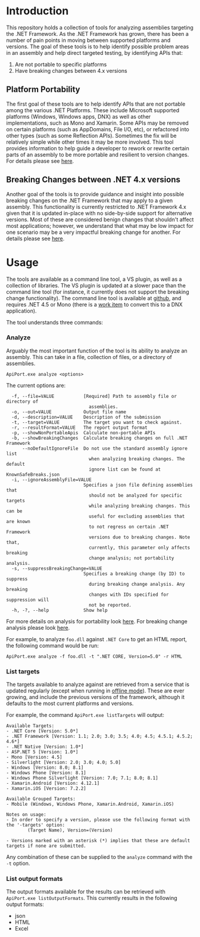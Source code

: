 # Introduction

This repository holds a collection of tools for analyzing assemblies targeting the .NET Framework. As the .NET Framework 
has grown, there has been a number of pain points in moving between supported platforms and versions.  The goal of these 
tools is to help identify possible problem areas in an assembly and help direct targeted testing, by identifying APIs that:

1. Are not portable to specific platforms
2. Have breaking changes between 4.x versions

## Platform Portability

The first goal of these tools are to help identify APIs that are not portable among the various .NET Platforms. These 
include Microsoft supported platforms (Windows, Windows apps, DNX) as well as other implementations, such as Mono and 
Xamarin.  Some APIs may be removed on certain platforms (such as AppDomains, File I/O, etc), or refactored into other
types (such as some Reflection APIs). Sometimes the fix will be relatively simple while other times it may be more involved. 
This tool provides information to help guide a developer to rework or rewrite certain parts of an assembly to be more portable
 and resilient to version changes. For details please see [here](PlatformPortability.md).

## Breaking Changes between .NET 4.x versions

Another goal of the tools is to provide guidance and insight into possible breaking changes on the .NET Framework that may
apply to a given assembly. This functionality is currently restricted to .NET Framework 4.x given that it is updated in-place
with no side-by-side support for alternative versions.  Most of these are considered benign changes that shouldn't affect
most applications; however, we understand that what may be low impact for one scenario may be a very impactful breaking change
for another. For details please see [here](BreakingChanges.md).

# Usage

The tools are available as a command line tool, a VS plugin, as well as a collection of libraries. The VS plugin is updated at
a slower pace than the command line tool (for instance, it currently does not support the breaking change functionality). The
command line tool is available at [github](http://github.com/microsoft/dotnet-apiport/releases), and requires .NET 4.5 or Mono 
(there is a [work item](https://github.com/Microsoft/dotnet-apiport/issues/117) to convert this to a DNX application).

The tool understands three commands:

### Analyze

Arguably the most important function of the tool is its ability to analyze an assembly. This can take in a file, collection of
files, or a directory of assemblies.  

`ApiPort.exe analyze <options>`

The current options are:

```
  -f, --file=VALUE           [Required] Path to assembly file or directory of
                               assemblies.
  -o, --out=VALUE            Output file name
  -d, --description=VALUE    Description of the submission
  -t, --target=VALUE         The target you want to check against.
  -r, --resultFormat=VALUE   The report output format
  -p, --showNonPortableApis  Calculate non-portable APIs
  -b, --showBreakingChanges  Calculate breaking changes on full .NET Framework
      --noDefaultIgnoreFile  Do not use the standard assembly ignore list
                               when analyzing breaking changes. The default
                               ignore list can be found at KnownSafeBreaks.json
  -i, --ignoreAssemblyFile=VALUE
                             Specifies a json file defining assemblies that
                               should not be analyzed for specific targets
                               while analyzing breaking changes. This can be
                               useful for excluding assemblies that are known
                               to not regress on certain .NET Framework
                               versions due to breaking changes. Note that,
                               currently, this parameter only affects breaking
                               change analysis; not portability analysis.
  -s, --suppressBreakingChange=VALUE
                             Specifies a breaking change (by ID) to suppress
                               during breaking change analysis. Any breaking
                               changes with IDs specified for suppression will
                               not be reported.
  -h, -?, --help             Show help
```

For more details on analysis for portability look [here](PlatformPortability.md). For breaking change analysis please
look [here](BreakingChanges.md).

For example, to analyze `foo.dll` against `.NET Core` to get an HTML report, the following command would be run:

```
ApiPort.exe analyze -f foo.dll -t ".NET CORE, Version=5.0" -r HTML
```

### List targets

The targets available to analyze against are retrieved from a service that is updated regularly (except when running in
[offline mode](OfflineMode.md)).  These are ever growing, and include the previous versions of the framework, although
it defaults to the most current platforms and versions.

For example, the command `ApiPort.exe listTargets` will output:

```
Available Targets:
- .NET Core [Version: 5.0*]
- .NET Framework [Version: 1.1; 2.0; 3.0; 3.5; 4.0; 4.5; 4.5.1; 4.5.2; 4.6*]
- .NET Native [Version: 1.0*]
- ASP.NET 5 [Version: 1.0*]
- Mono [Version: 4.5]
- Silverlight [Version: 2.0; 3.0; 4.0; 5.0]
- Windows [Version: 8.0; 8.1]
- Windows Phone [Version: 8.1]
- Windows Phone Silverlight [Version: 7.0; 7.1; 8.0; 8.1]
- Xamarin.Android [Version: 4.12.1]
- Xamarin.iOS [Version: 7.2.2]

Available Grouped Targets:
- Mobile (Windows, Windows Phone, Xamarin.Android, Xamarin.iOS)

Notes on usage:
- In order to specify a version, please use the following format with the '-targets' option:
        (Target Name), Version=(Version)

- Versions marked with an asterisk (*) implies that these are default targets if none are submitted.
```

Any combination of these can be supplied to the `analyze` command with the `-t` option.

### List output formats

The output formats available for the results can be retrieved with `ApiPort.exe listOutputFormats`.  This currently
results in the following output formats:

- json
- HTML
- Excel

